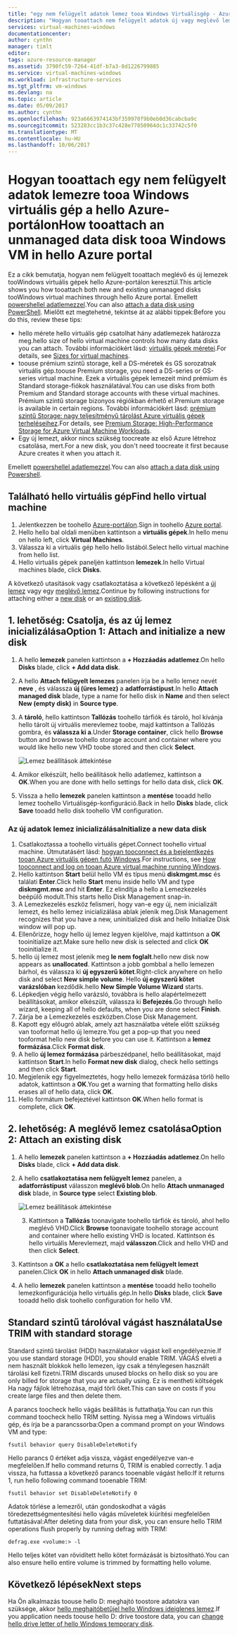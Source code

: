 ```yaml
---
title: "egy nem felügyelt adatok lemez tooa Windows Virtuálisgép - Azure aaaAttach |} Microsoft Docs"
description: "Hogyan tooattach nem felügyelt adatok új vagy meglévő lemez tooa Windows virtuális gép az Azure portál használatával hello hello Resource Manager üzembe helyezési modellben."
services: virtual-machines-windows
documentationcenter: 
author: cynthn
manager: timlt
editor: 
tags: azure-resource-manager
ms.assetid: 3790fc59-7264-41df-b7a3-8d1226799885
ms.service: virtual-machines-windows
ms.workload: infrastructure-services
ms.tgt_pltfrm: vm-windows
ms.devlang: na
ms.topic: article
ms.date: 05/09/2017
ms.author: cynthn
ms.openlocfilehash: 923a6663974143bf359970f9b0eb0d36cabcba9c
ms.sourcegitcommit: 523283cc1b3c37c428e77850964dc1c33742c5f0
ms.translationtype: MT
ms.contentlocale: hu-HU
ms.lasthandoff: 10/06/2017
---
```

# <a name="how-tooattach-an-unmanaged-data-disk-tooa-windows-vm-in-hello-azure-portal"></a><span data-ttu-id="1d467-103">Hogyan tooattach egy nem felügyelt adatok lemezre tooa Windows virtuális gép a hello Azure-portálon</span><span class="sxs-lookup"><span data-stu-id="1d467-103">How tooattach an unmanaged data disk tooa Windows VM in hello Azure portal</span></span>

<span data-ttu-id="1d467-104">Ez a cikk bemutatja, hogyan nem felügyelt tooattach meglévő és új lemezek tooWindows virtuális gépek hello Azure-portálon keresztül.</span><span class="sxs-lookup"><span data-stu-id="1d467-104">This article shows you how tooattach both new and existing unmanaged disks tooWindows virtual machines through hello Azure portal.</span></span> <span data-ttu-id="1d467-105">Emellett [powershellel adatlemezzel](./attach-disk-ps.md).</span><span class="sxs-lookup"><span data-stu-id="1d467-105">You can also [attach a data disk using PowerShell](./attach-disk-ps.md).</span></span> <span data-ttu-id="1d467-106">Mielőtt ezt megtehetné, tekintse át az alábbi tippek:</span><span class="sxs-lookup"><span data-stu-id="1d467-106">Before you do this, review these tips:</span></span>

* <span data-ttu-id="1d467-107">hello mérete hello virtuális gép csatolhat hány adatlemezek határozza meg.</span><span class="sxs-lookup"><span data-stu-id="1d467-107">hello size of hello virtual machine controls how many data disks you can attach.</span></span> <span data-ttu-id="1d467-108">További információkért lásd: [virtuális gépek méretei](sizes.md).</span><span class="sxs-lookup"><span data-stu-id="1d467-108">For details, see [Sizes for virtual machines](sizes.md).</span></span>
* <span data-ttu-id="1d467-109">toouse prémium szintű storage, kell a DS-méretek és GS sorozatnak virtuális gép.</span><span class="sxs-lookup"><span data-stu-id="1d467-109">toouse Premium storage, you need a DS-series or GS-series virtual machine.</span></span> <span data-ttu-id="1d467-110">Ezek a virtuális gépek lemezeit mind prémium és Standard storage-fiókok használatával.</span><span class="sxs-lookup"><span data-stu-id="1d467-110">You can use disks from both Premium and Standard storage accounts with these virtual machines.</span></span> <span data-ttu-id="1d467-111">Prémium szintű storage bizonyos régiókban érhető el.</span><span class="sxs-lookup"><span data-stu-id="1d467-111">Premium storage is available in certain regions.</span></span> <span data-ttu-id="1d467-112">További információkért lásd: [prémium szintű Storage: nagy teljesítményű tárolást Azure virtuális gépek terheléseihez](../../storage/storage-premium-storage.md?toc=%2fazure%2fvirtual-machines%2fwindows%2ftoc.json).</span><span class="sxs-lookup"><span data-stu-id="1d467-112">For details, see [Premium Storage: High-Performance Storage for Azure Virtual Machine Workloads](../../storage/storage-premium-storage.md?toc=%2fazure%2fvirtual-machines%2fwindows%2ftoc.json).</span></span>
* <span data-ttu-id="1d467-113">Egy új lemezt, akkor nincs szükség toocreate az első Azure létrehoz csatolása, mert.</span><span class="sxs-lookup"><span data-stu-id="1d467-113">For a new disk, you don't need toocreate it first because Azure creates it when you attach it.</span></span>


<span data-ttu-id="1d467-114">Emellett [powershellel adatlemezzel](attach-disk-ps.md).</span><span class="sxs-lookup"><span data-stu-id="1d467-114">You can also [attach a data disk using Powershell](attach-disk-ps.md).</span></span>


## <a name="find-hello-virtual-machine"></a><span data-ttu-id="1d467-115">Található hello virtuális gép</span><span class="sxs-lookup"><span data-stu-id="1d467-115">Find hello virtual machine</span></span>
1. <span data-ttu-id="1d467-116">Jelentkezzen be toohello [Azure-portálon](https://portal.azure.com/).</span><span class="sxs-lookup"><span data-stu-id="1d467-116">Sign in toohello [Azure portal](https://portal.azure.com/).</span></span>
2. <span data-ttu-id="1d467-117">Hello hello bal oldali menüben kattintson a **virtuális gépek**.</span><span class="sxs-lookup"><span data-stu-id="1d467-117">In hello menu on hello left, click **Virtual Machines**.</span></span>
3. <span data-ttu-id="1d467-118">Válassza ki a virtuális gép hello hello listából.</span><span class="sxs-lookup"><span data-stu-id="1d467-118">Select hello virtual machine from hello list.</span></span>
4. <span data-ttu-id="1d467-119">Hello virtuális gépek paneljén kattintson **lemezek**.</span><span class="sxs-lookup"><span data-stu-id="1d467-119">In hello Virtual machines blade, click **Disks**.</span></span>
   
<span data-ttu-id="1d467-120">A következő utasítások vagy csatlakoztatása a következő lépésként a [új lemez](#option-1-attach-a-new-disk) vagy egy [meglévő lemez](#option-2-attach-an-existing-disk).</span><span class="sxs-lookup"><span data-stu-id="1d467-120">Continue by following instructions for attaching either a [new disk](#option-1-attach-a-new-disk) or an [existing disk](#option-2-attach-an-existing-disk).</span></span>

## <a name="option-1-attach-and-initialize-a-new-disk"></a><span data-ttu-id="1d467-121">1. lehetőség: Csatolja, és az új lemez inicializálása</span><span class="sxs-lookup"><span data-stu-id="1d467-121">Option 1: Attach and initialize a new disk</span></span>
1. <span data-ttu-id="1d467-122">A hello **lemezek** panelen kattintson a **+ Hozzáadás adatlemez**.</span><span class="sxs-lookup"><span data-stu-id="1d467-122">On hello **Disks** blade, click **+ Add data disk**.</span></span>
2. <span data-ttu-id="1d467-123">A hello **Attach felügyelt lemezes** panelen írja be a hello lemez nevét **neve** , és válassza **új (üres lemez)** a **adatforrástípust**.</span><span class="sxs-lookup"><span data-stu-id="1d467-123">In hello **Attach managed disk** blade, type a name for hello disk in **Name** and then select **New (empty disk)** in **Source type**.</span></span>
3. <span data-ttu-id="1d467-124">A **tároló**, hello kattintson **Tallózás** toohello tárfiók és tároló, hol kívánja hello tárolt új virtuális merevlemez toobe, majd kattintson a Tallózás gombra, és **válassza ki a**.</span><span class="sxs-lookup"><span data-stu-id="1d467-124">Under **Storage container**, click hello **Browse** button and browse toohello storage account and container where you would like hello new VHD toobe stored and then click **Select**.</span></span> 
  
   ![Lemez beállítások áttekintése](./media/attach-disk-portal/attach-empty-unmanaged.png)
   
3. <span data-ttu-id="1d467-126">Amikor elkészült, hello beállítások hello adatlemez, kattintson a **OK**.</span><span class="sxs-lookup"><span data-stu-id="1d467-126">When you are done with hello settings for hello data disk, click **OK**.</span></span>
4. <span data-ttu-id="1d467-127">Vissza a hello **lemezek** panelen kattintson a **mentése** tooadd hello lemez toohello Virtuálisgép-konfiguráció.</span><span class="sxs-lookup"><span data-stu-id="1d467-127">Back in hello **Disks** blade, click **Save** tooadd hello disk toohello VM configuration.</span></span>


### <a name="initialize-a-new-data-disk"></a><span data-ttu-id="1d467-128">Az új adatok lemez inicializálása</span><span class="sxs-lookup"><span data-stu-id="1d467-128">Initialize a new data disk</span></span>

1. <span data-ttu-id="1d467-129">Csatlakoztassa a toohello virtuális gépet.</span><span class="sxs-lookup"><span data-stu-id="1d467-129">Connect toohello virtual machine.</span></span> <span data-ttu-id="1d467-130">Útmutatásért lásd: [hogyan tooconnect és a bejelentkezés tooan Azure virtuális gépen futó Windows](connect-logon.md?toc=%2fazure%2fvirtual-machines%2fwindows%2ftoc.json).</span><span class="sxs-lookup"><span data-stu-id="1d467-130">For instructions, see [How tooconnect and log on tooan Azure virtual machine running Windows](connect-logon.md?toc=%2fazure%2fvirtual-machines%2fwindows%2ftoc.json).</span></span>
1. <span data-ttu-id="1d467-131">Hello kattintson **Start** belül hello VM és típus menü **diskmgmt.msc** és találati **Enter**.</span><span class="sxs-lookup"><span data-stu-id="1d467-131">Click hello **Start** menu inside hello VM and type **diskmgmt.msc** and hit **Enter**.</span></span> <span data-ttu-id="1d467-132">Ez elindítja a hello a Lemezkezelés beépülő modult.</span><span class="sxs-lookup"><span data-stu-id="1d467-132">This starts hello Disk Management snap-in.</span></span>
2. <span data-ttu-id="1d467-133">A Lemezkezelés eszköz felismeri, hogy van-e egy új, nem inicializált lemezt, és hello lemez inicializálása ablak jelenik meg.</span><span class="sxs-lookup"><span data-stu-id="1d467-133">Disk Management recognizes that you have a new, uninitialized disk and hello Initialize Disk window will pop up.</span></span>
3. <span data-ttu-id="1d467-134">Ellenőrizze, hogy hello új lemez legyen kijelölve, majd kattintson a **OK** tooinitialize azt.</span><span class="sxs-lookup"><span data-stu-id="1d467-134">Make sure hello new disk is selected and click **OK** tooinitialize it.</span></span>
4. <span data-ttu-id="1d467-135">hello új lemez most jelenik meg **le nem foglalt**.</span><span class="sxs-lookup"><span data-stu-id="1d467-135">hello new disk now appears as **unallocated**.</span></span> <span data-ttu-id="1d467-136">Kattintson a jobb gombbal a hello lemezen bárhol, és válassza ki **új egyszerű kötet**.</span><span class="sxs-lookup"><span data-stu-id="1d467-136">Right-click anywhere on hello disk and select **New simple volume**.</span></span> <span data-ttu-id="1d467-137">Hello **új egyszerű kötet varázslóban** kezdődik.</span><span class="sxs-lookup"><span data-stu-id="1d467-137">hello **New Simple Volume Wizard** starts.</span></span>
5. <span data-ttu-id="1d467-138">Lépkedjen végig hello varázsló, továbbra is hello alapértelmezett beállításokat, amikor elkészült, válassza ki **Befejezés**.</span><span class="sxs-lookup"><span data-stu-id="1d467-138">Go through hello wizard, keeping all of hello defaults, when you are done select **Finish**.</span></span>
6. <span data-ttu-id="1d467-139">Zárja be a Lemezkezelés eszközben.</span><span class="sxs-lookup"><span data-stu-id="1d467-139">Close Disk Management.</span></span>
7. <span data-ttu-id="1d467-140">Kapott egy előugró ablak, amely azt használatba vétele előtt szükség van tooformat hello új lemezre.</span><span class="sxs-lookup"><span data-stu-id="1d467-140">You get a pop-up that you need tooformat hello new disk before you can use it.</span></span> <span data-ttu-id="1d467-141">Kattintson a **lemez formázása**.</span><span class="sxs-lookup"><span data-stu-id="1d467-141">Click **Format disk**.</span></span>
8. <span data-ttu-id="1d467-142">A hello **új lemez formázása** párbeszédpanel, hello beállításokat, majd kattintson **Start**.</span><span class="sxs-lookup"><span data-stu-id="1d467-142">In hello **Format new disk** dialog, check hello settings and then click **Start**.</span></span>
9. <span data-ttu-id="1d467-143">Megjelenik egy figyelmeztetés, hogy hello lemezek formázása törlő hello adatok, kattintson a **OK**.</span><span class="sxs-lookup"><span data-stu-id="1d467-143">You get a warning that formatting hello disks erases all of hello data, click **OK**.</span></span>
10. <span data-ttu-id="1d467-144">Hello formátum befejeztével kattintson **OK**.</span><span class="sxs-lookup"><span data-stu-id="1d467-144">When hello format is complete, click **OK**.</span></span>


## <a name="option-2-attach-an-existing-disk"></a><span data-ttu-id="1d467-145">2. lehetőség: A meglévő lemez csatolása</span><span class="sxs-lookup"><span data-stu-id="1d467-145">Option 2: Attach an existing disk</span></span>
1. <span data-ttu-id="1d467-146">A hello **lemezek** panelen kattintson a **+ Hozzáadás adatlemez**.</span><span class="sxs-lookup"><span data-stu-id="1d467-146">On hello **Disks** blade, click **+ Add data disk**.</span></span>
2. <span data-ttu-id="1d467-147">A hello **csatlakoztatása nem felügyelt lemez** panelen, a **adatforrástípust** válasszon **meglévő blob**.</span><span class="sxs-lookup"><span data-stu-id="1d467-147">On hello **Attach unmanaged disk** blade, in **Source type** select **Existing blob**.</span></span>

    ![Lemez beállítások áttekintése](./media/attach-disk-portal/attach-existing-unmanaged.png)

    3. <span data-ttu-id="1d467-149">Kattintson a **Tallózás** toonavigate toohello tárfiók és tároló, ahol hello meglévő VHD.</span><span class="sxs-lookup"><span data-stu-id="1d467-149">Click **Browse** toonavigate toohello storage account and container where hello existing VHD is located.</span></span> <span data-ttu-id="1d467-150">Kattintson és hello virtuális Merevlemezt, majd **válasszon**.</span><span class="sxs-lookup"><span data-stu-id="1d467-150">Click and hello VHD and then click **Select**.</span></span>
4. <span data-ttu-id="1d467-151">Kattintson a **OK** a hello **csatlakoztatása nem felügyelt lemezt** panelen.</span><span class="sxs-lookup"><span data-stu-id="1d467-151">Click **OK** in hello **Attach unmanaged disk** blade.</span></span>
5. <span data-ttu-id="1d467-152">A hello **lemezek** panelen kattintson a **mentése** tooadd hello toohello lemezkonfigurációja hello virtuális gép.</span><span class="sxs-lookup"><span data-stu-id="1d467-152">In hello **Disks** blade, click **Save** tooadd hello disk toohello configuration for hello VM.</span></span>
   


## <a name="use-trim-with-standard-storage"></a><span data-ttu-id="1d467-153">Standard szintű tárolóval vágást használata</span><span class="sxs-lookup"><span data-stu-id="1d467-153">Use TRIM with standard storage</span></span>

<span data-ttu-id="1d467-154">Standard szintű tárolást (HDD) használatakor vágást kell engedélyeznie.</span><span class="sxs-lookup"><span data-stu-id="1d467-154">If you use standard storage (HDD), you should enable TRIM.</span></span> <span data-ttu-id="1d467-155">VÁGÁS elveti a nem használt blokkok hello lemezen, így csak a ténylegesen használt tárolási kell fizetni.</span><span class="sxs-lookup"><span data-stu-id="1d467-155">TRIM discards unused blocks on hello disk so you are only billed for storage that you are actually using.</span></span> <span data-ttu-id="1d467-156">Ez is mentheti költségek Ha nagy fájlok létrehozása, majd törli őket.</span><span class="sxs-lookup"><span data-stu-id="1d467-156">This can save on costs if you create large files and then delete them.</span></span> 

<span data-ttu-id="1d467-157">A parancs toocheck hello vágás beállítás is futtathatja.</span><span class="sxs-lookup"><span data-stu-id="1d467-157">You can run this command toocheck hello TRIM setting.</span></span> <span data-ttu-id="1d467-158">Nyissa meg a Windows virtuális gép, és írja be a parancssorba:</span><span class="sxs-lookup"><span data-stu-id="1d467-158">Open a command prompt on your Windows VM and type:</span></span>

```
fsutil behavior query DisableDeleteNotify
```

<span data-ttu-id="1d467-159">Hello parancs 0 értéket adja vissza, vágást engedélyezve van-e megfelelően.</span><span class="sxs-lookup"><span data-stu-id="1d467-159">If hello command returns 0, TRIM is enabled correctly.</span></span> <span data-ttu-id="1d467-160">1 adja vissza, ha futtassa a következő parancs tooenable vágást hello:</span><span class="sxs-lookup"><span data-stu-id="1d467-160">If it returns 1, run hello following command tooenable TRIM:</span></span>
```
fsutil behavior set DisableDeleteNotify 0
```

<span data-ttu-id="1d467-161">Adatok törlése a lemezről, után gondoskodhat a vágás töredezettségmentesítési hello vágás műveletek kiürítési megfelelően futtatásával:</span><span class="sxs-lookup"><span data-stu-id="1d467-161">After deleting data from your disk, you can ensure hello TRIM operations flush properly by running defrag with TRIM:</span></span>

```
defrag.exe <volume:> -l
```

<span data-ttu-id="1d467-162">Hello teljes kötet van rövidített hello kötet formázását is biztosítható.</span><span class="sxs-lookup"><span data-stu-id="1d467-162">You can also ensure hello entire volume is trimmed by formatting hello volume.</span></span>


## <a name="next-steps"></a><span data-ttu-id="1d467-163">Következő lépések</span><span class="sxs-lookup"><span data-stu-id="1d467-163">Next steps</span></span>
<span data-ttu-id="1d467-164">Ha Ön alkalmazás toouse hello D: meghajtó toostore adatokra van szüksége, akkor [hello meghajtóbetűjel hello Windows ideiglenes lemez](change-drive-letter.md?toc=%2fazure%2fvirtual-machines%2fwindows%2fclassic%2ftoc.json).</span><span class="sxs-lookup"><span data-stu-id="1d467-164">If you application needs toouse hello D: drive toostore data, you can [change hello drive letter of hello Windows temporary disk](change-drive-letter.md?toc=%2fazure%2fvirtual-machines%2fwindows%2fclassic%2ftoc.json).</span></span>


